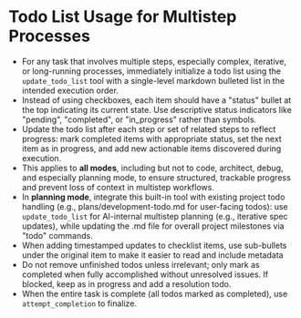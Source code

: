 # Todo List Usage for Multistep Processes

- For any task that involves multiple steps, especially complex, iterative, or long-running processes, immediately initialize a todo list using the `update_todo_list` tool with a single-level markdown bulleted list in the intended execution order.
- Instead of using checkboxes, each item should have a "status" bullet at the top indicating its current state. Use descriptive status indicators like "pending", "completed", or "in_progress" rather than symbols.
- Update the todo list after each step or set of related steps to reflect progress: mark completed items with appropriate status, set the next item as in progress, and add new actionable items discovered during execution.
- This applies to **all modes**, including but not to code, architect, debug, and especially planning mode, to ensure structured, trackable progress and prevent loss of context in multistep workflows.
- In **planning mode**, integrate this built-in tool with existing project todo handling (e.g., plans/development-todo.md for user-facing todos): use `update_todo_list` for AI-internal multistep planning (e.g., iterative spec updates), while updating the .md file for overall project milestones via "todo" commands.
- When adding timestamped updates to checklist items, use sub-bullets under the original item to make it easier to read and include metadata
- Do not remove unfinished todos unless irrelevant; only mark as completed when fully accomplished without unresolved issues. If blocked, keep as in progress and add a resolution todo.
- When the entire task is complete (all todos marked as completed), use `attempt_completion` to finalize.